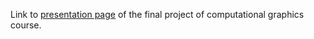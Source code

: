 Link to [presentation page](http://dod91.github.io/pages/ "Claudio Petrini's final project") of the final project of computational graphics course.
